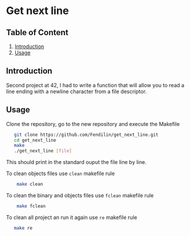 # Get next line

## Table of Content
1. [Introduction](#introduction)
1. [Usage](#usage)
  
## Introduction
Second project at 42, I had to write a function that will allow you to read a line ending with a newline character from a file descriptor.

## Usage 
Clone the repository, go to the new repository and execute the Makefile
```bash
   git clone https://github.com/Fendilin/get_next_line.git
   cd get_next_line
   make
   ./get_next_line [file]
```

This should print in the standard ouput the file line by line.

To clean objects files use `clean` makefile rule
```bash
    make clean
```
To clean the binary and objects files use `fclean` makefile rule
```bash
    make fclean
```

To clean all project an run it again use `re` makefile rule
```bash
   make re
```
